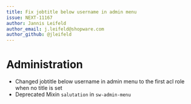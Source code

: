 ```yaml
---
title: Fix jobtitle below username in admin menu
issue: NEXT-11167
author: Jannis Leifeld
author_email: j.leifeld@shopware.com 
author_github: @jleifeld
---
```

# Administration
* Changed jobtitle below username in admin menu to the first acl role when no title is set
* Deprecated Mixin `salutation` in `sw-admin-menu`
